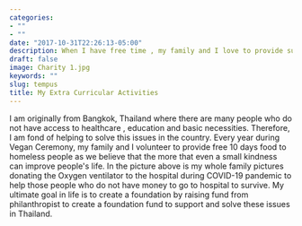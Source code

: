 ```yaml
---
categories:
- ""
- ""
date: "2017-10-31T22:26:13-05:00"
description: When I have free time , my family and I love to provide support to the hospital equipment and provide some free food to homeless people in Thailand.
draft: false
image: Charity 1.jpg
keywords: ""
slug: tempus
title: My Extra Curricular Activities
---
```


I am originally from Bangkok, Thailand where there are many people who do not have access to healthcare , education and basic necessities. Therefore, I am fond of helping to solve this issues in the country. Every year during Vegan Ceremony, my family and I volunteer to provide free 10 days food to homeless people as we believe that the more that even a small kindness can improve people's life. In the picture above is my whole family pictures donating the Oxygen ventilator to the hospital during COVID-19 pandemic to help those people who do not have money to go to hospital to survive. My ultimate goal in life is to create a foundation by raising fund from philanthropist to create a foundation fund to support and solve these issues in Thailand. 